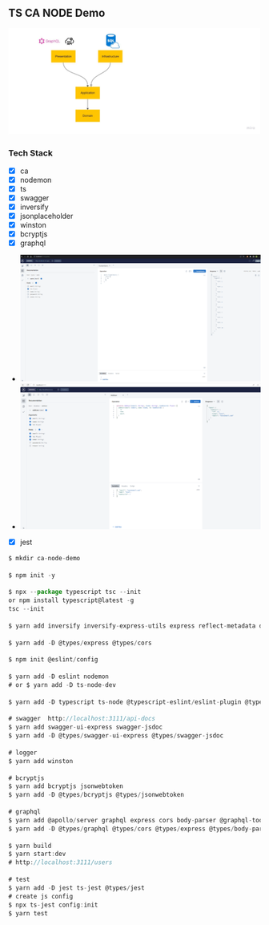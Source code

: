 ## TS CA NODE Demo

![alt text](./doc/ca-node-demo.jpg)

### Tech Stack

- [x] ca
- [x] nodemon
- [x] ts
- [x] swagger
- [x] inversify
- [x] jsonplaceholder
- [x] winston
- [x] bcryptjs
- [x] graphql
- ![alt text](./doc/ca-graphql-demo.gif)
- ![alt text](./doc/mutation-demo.png)
- [x] jest

```javascript
$ mkdir ca-node-demo

$ npm init -y

$ npx --package typescript tsc --init
or npm install typescript@latest -g
tsc --init

$ yarn add inversify inversify-express-utils express reflect-metadata dotenv cors

$ yarn add -D @types/express @types/cors

$ npm init @eslint/config

$ yarn add -D eslint nodemon
# or $ yarn add -D ts-node-dev

$ yarn add -D typescript ts-node @typescript-eslint/eslint-plugin @typescript-eslint/parser

# swagger  http://localhost:3111/api-docs
$ yarn add swagger-ui-express swagger-jsdoc
$ yarn add -D @types/swagger-ui-express @types/swagger-jsdoc

# logger
$ yarn add winston

# bcryptjs
$ yarn add bcryptjs jsonwebtoken
$ yarn add -D @types/bcryptjs @types/jsonwebtoken

# graphql
$ yarn add @apollo/server graphql express cors body-parser @graphql-tools/schema type-graphql
$ yarn add -D @types/graphql @types/cors @types/express @types/body-parser

$ yarn build
$ yarn start:dev
# http://localhost:3111/users

# test
$ yarn add -D jest ts-jest @types/jest
# create js config
$ npx ts-jest config:init
$ yarn test
```

